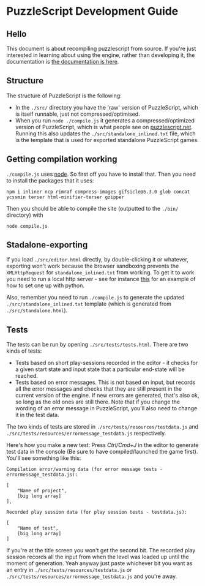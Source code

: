 # PuzzleScript Development Guide

## Hello

This document is about recompiling puzzlescript from source.  If you're just interested in learning about using the engine, rather than developing it, the documentation is [the documentation is here](https://www.puzzlescript.net/Documentation/documentation.html).

## Structure
The structure of PuzzleScript is the following:

* In the `./src/` directory you have the 'raw' version of PuzzleScript, which is itself runnable, just not compressed/optimised.
* When you run `node ./compile.js` it generates a compressed/optimized version of PuzzleScript, which is what people see on [puzzlescript.net](https://www.puzzlescript.net/).  Running this also updates the `./src/standalone_inlined.txt` file, which is the template that is used for exported standalone PuzzleScript games.

## Getting compilation working

`./compile.js` uses [node](https://nodejs.org). So first off you have to install that.  Then you need to install the packages that it uses:

```
npm i inliner ncp rimraf compress-images gifsicle@5.3.0 glob concat ycssmin terser html-minifier-terser gzipper
```

Then you should be able to compile the site (outputted to the `./bin/` directory) with 

```
node compile.js
```

## Stadalone-exporting

If you load `./src/editor.html` directly, by double-clicking it or whatever, exporting won't work because the browser sandboxing prevents the `XMLHttpRequest` for `standalone_inlined.txt` from working.  To get it to work you need to run a local http server - see for instance [this](http://www.linuxjournal.com/content/tech-tip-really-simple-http-server-python) for an example of how to set one up with python.

Also, remember you need to run `./compile.js` to generate the updated `./src/standalone_inlined.txt` template (which is generated from `./src/standalone.html`).

## Tests

The tests can be run by opening `./src/tests/tests.html`.  There are two kinds of tests:

* Tests based on short play-sessions recorded in the editor - it checks for a given start state and input state that a particular end-state will be reached.   
* Tests based on error messages.  This is not based on input, but records all the error messages and checks that they are still present in the current version of the engine.  If new errors are generated, that's also ok, so long as the old ones are still there.  Note that if you change the wording of an error message in PuzzleScript, you'll also need to change it in the test data.

The two kinds of tests are stored in `./src/tests/resources/testdata.js` and `./src/tests/resources/errormessage_testdata.js` respectively.  

Here's how you make a new test: Press *Ctrl/Cmd+J* in the editor to generate test data in the console (Be sure to have compiled/launched the game first).  You'll see something like this:

```
Compilation error/warning data (for error message tests - errormessage_testdata.js):

[
    "Name of project",
    [big long array]
],

Recorded play session data (for play session tests - testdata.js):

[
    "Name of test",
    [big long array]
]
```

If you're at the title screen you won't get the second bit.  The recorded play session records all the input from when the level was loaded up until the moment of generation.  Yeah anyway just paste whichever bit you want as an entry in  `./src/tests/resources/testdata.js` or `./src/tests/resources/errormessage_testdata.js` and you're away.
